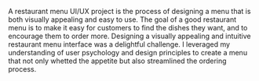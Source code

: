 A restaurant menu UI/UX project is the process of designing a menu that is
both visually appealing and easy to use. The goal of a good restaurant menu
is to make it easy for customers to find the dishes they want, and to
encourage them to order more.
Designing a visually appealing and intuitive restaurant menu interface was a delightful challenge.
I leveraged my understanding of user psychology and design principles to create a menu that not only whetted the appetite but also streamlined the ordering process.
